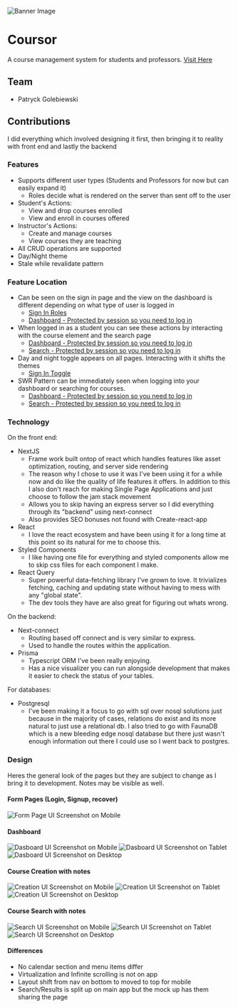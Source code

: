 ![Banner Image](https://raw.githubusercontent.com/CFKeef/qcfirst/main/public/images/readme/Banner.png)

# Coursor

A course management system for students and professors. [Visit Here](www.coursor.io)

## Team
* Patryck Golebiewski

## Contributions
I did everything which involved designing it first, then bringing it to reality with front end and lastly the backend

### Features
* Supports different user types (Students and Professors for now but can easily expand it)
  * Roles decide what is rendered on the server than sent off to the user
* Student's Actions:
  * View and drop courses enrolled
  * View and enroll in courses offered
* Instructor's Actions:
  * Create and manage courses
  * View courses they are teaching
* All CRUD operations are supported
* Day/Night theme
* Stale while revalidate pattern

### Feature Location
* Can be seen on the sign in page and the view on the dashboard is different depending on what type of user is logged in
  * [Sign In Roles](https://coursor.io/)
  * [Dashboard - Protected by session so you need to log in](https://coursor.io/dashboard) 
* When logged in as a student you can see these actions by interacting with the course element and the search page
  * [Dashboard - Protected by session so you need to log in](https://coursor.io/dashboard)
  * [Search - Protected by session so you need to log in](https://coursor.io/search)
* Day and night toggle appears on all pages. Interacting with it shifts the themes
  * [Sign In Toggle](https://coursor.io/)
* SWR Pattern can be immediately seen when logging into your dashboard or searching for courses.
  * [Dashboard - Protected by session so you need to log in](https://coursor.io/dashboard)
  * [Search - Protected by session so you need to log in](https://coursor.io/search)
 
### Technology

On the front end:
* NextJS
  * Frame work built ontop of react which handles features like asset optimization, routing, and server side rendering
  * The reason why I chose to use it was I've been using it for a while now and do like the quality of life features it offers. In addition to this I also don't reach for making Single Page Applications and just choose to follow the jam stack movement
  * Allows you to skip having an express server so I did everything through its "backend" using next-connect
  * Also provides SEO bonuses not found with Create-react-app
* React
  * I love the react ecosystem and have been using it for a long time at this point so its natural for me to choose this.
* Styled Components
  * I like having one file for everything and styled components allow me to skip css files for each component I make.
* React Query
  * Super powerful data-fetching library I've grown to love. It trivializes fetching, caching and updating state without having to mess with any "global state".
  * The dev tools they have are also great for figuring out whats wrong.
  
On the backend:
* Next-connect
  * Routing based off connect and is very similar to express.
  * Used to handle the routes within the application.
* Prisma 
  * Typescript ORM I've been really enjoying.
  * Has a nice visualizer you can run alongside development that makes it easier to check the status of your tables.
 
For databases:
* Postgresql
  * I've been making it a focus to go with sql over nosql solutions just because in the majority of cases, relations do exist and its more natural to just use a relational db. I also tried to go with FaunaDB which is a new bleeding edge nosql database but there just wasn't enough information out there I could use so I went back to postgres.

### Design

Heres the general look of the pages but they are subject to change as I bring it to development. Notes may be visible as well.

#### Form Pages (Login, Signup, recover)

![Form Page UI Screenshot on Mobile](https://raw.githubusercontent.com/CFKeef/qcfirst/main/public/images/readme/Screen%20Shot%202021-03-20%20at%2012.44.03%20PM.png)

#### Dashboard

![Dasboard UI Screenshot on Mobile](https://raw.githubusercontent.com/CFKeef/qcfirst/main/public/images/readme/Screen%20Shot%202021-03-20%20at%2012.44.19%20PM.png)
![Dasboard UI Screenshot on Tablet](https://raw.githubusercontent.com/CFKeef/qcfirst/main/public/images/readme/tabletDash.png)
![Dasboard UI Screenshot on Desktop](https://raw.githubusercontent.com/CFKeef/qcfirst/main/public/images/readme/Screen%20Shot%202021-03-20%20at%2012.45.11%20PM.png)


#### Course Creation with notes

![Creation UI Screenshot on Mobile](https://raw.githubusercontent.com/CFKeef/qcfirst/main/public/images/readme/Screen%20Shot%202021-03-20%20at%2012.44.38%20PM.png)
![Creation UI Screenshot on Tablet](https://raw.githubusercontent.com/CFKeef/qcfirst/main/public/images/readme/tabletCreation.png)
![Creation UI Screenshot on Desktop](https://github.com/CFKeef/qcfirst/blob/main/public/images/readme/Screen%20Shot%202021-03-20%20at%2012.45.02%20PM.png)

#### Course Search with notes

![Search UI Screenshot on Mobile](https://raw.githubusercontent.com/CFKeef/qcfirst/main/public/images/readme/Screen%20Shot%202021-03-20%20at%2012.44.47%20PM.png)
![Search UI Screenshot on Tablet](https://raw.githubusercontent.com/CFKeef/qcfirst/main/public/images/readme/tabletSearch.png)
![Search UI Screenshot on Desktop](https://raw.githubusercontent.com/CFKeef/qcfirst/main/public/images/readme/Screen%20Shot%202021-03-20%20at%2012.44.53%20PM.png)

#### Differences
- No calendar section and menu items differ
- Virtualization and Infinite scrolling is not on app
- Layout shift from nav on bottom to moved to top for mobile
- Search/Results is split up on main app but the mock up has them sharing the page


